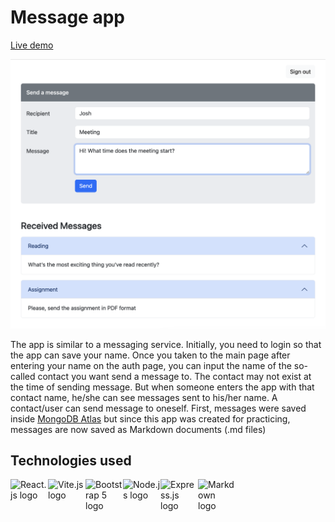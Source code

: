 # Message app

[Live demo]()

![Main page](/client/src/assets/main-page.png "Main page")

The app is similar to a messaging service. Initially, you need to login so that
the app can save your name. Once you taken to the main page after entering your
name on the auth page, you can input the name of the so-called contact you want
send a message to. The contact may not exist at the time of sending message. But
when someone enters the app with that contact name, he/she can see messages sent
to his/her name. A contact/user can send message to oneself. First, messages
were saved inside [MongoDB Atlas](https://www.mongodb.com/docs/atlas) but since
this app was created for practicing, messages are now saved as Markdown
documents (.md files)

## Technologies used

<!-- ![Vite.js logo](https://cdn.worldvectorlogo.com/logos/express-109.svg "Vite.js") -->

<img align="left" title="React.js" alt="React.js logo" src="https://cdn.worldvectorlogo.com/logos/react-2.svg" width="60" />
<img align="left" title="Vite.js" alt="Vite.js logo" src="https://cdn.worldvectorlogo.com/logos/vitejs.svg" width="60">
<img align="left" title="Bootstrap 5" alt="Bootstrap 5 logo" src="https://cdn.worldvectorlogo.com/logos/bootstrap-5-1.svg" width="60">
<img align="left" title="Node.js" alt="Node.js logo" src="https://cdn.worldvectorlogo.com/logos/nodejs-1.svg" width="60">
<img align="left" title="Express.js" alt="Express.js logo" src="https://cdn.worldvectorlogo.com/logos/express-109.svg" width="60">
<img align="left" title="Markdown" alt="Markdown logo" src="https://cdn.worldvectorlogo.com/logos/markdown.svg" width="60">
